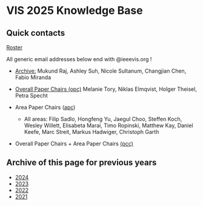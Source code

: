 # VIS 2025 Knowledge Base

<!--Information from last year's conference organization can be found at the [2023 Knowledge Base](https://drive.google.com/drive/u/0/folders/1BuqCDkwr0lz5s-E0P_paCuKHIcUJEWOO) and should be used to complete the chair reports. Please work with your co-chairs [2024_roster](https://docs.google.com/spreadsheets/d/1OUgEmI5KGL3-ba_yVxamdlVrpZYcKRwS/edit#gid=1545341771) to update the document associated with your Organizing Committee position. Please suggest any changes or report bugs for this internal webpage to [archive@ieeevis.org](mailto:archive@ieeevis.org), or submit a pull request [on github](https://github.com/ieeevis-internal/ieeevis-internal.github.io). Instructions for Adding/Changing Content on the VIS Website [ieeevis.org](ieeevis.org): [link](http://ieeevis.org/instructions).-->
<!---->
<!--## Meetings-->
<!---->
<!--- OC Calls and Meetings - **Wednesday 11:00 EST/08:00 PST/18:00 CEST, Thursday 03:00 AEST**-->
<!--- Joining the Calls: Contact archive if you need the informations.-->
<!--- Call Schedule: [Spreadsheet | Calendar](https://docs.google.com/spreadsheets/d/1eeFMKXQee-Pjc-UYjZOeksbnyF50mUpaYzLimACiaw4/edit?usp=sharing)-->
<!--- Meeting Minutes: [Google Drive](https://drive.google.com/drive/folders/13syF8lxgArLUiqL77nrIVhUZQQQCYXpY?usp=sharing)-->
<!---->
<!--Attention: Please **add your agenda items** and comments in the Meeting Minutes documents before each call.-->
<!---->
<!--## Online presence-->

<!--
* Kickoff slides: [here](https://docs.google.com/spreadsheets/d/1jn_b7l4i9HHSqBfa1dZiuOfwHx3pHyc6czipE_B161Q/edit)
*
-->

<!--- Website live: [ieeevis.org](ieeevis.org)-->
<!--- Website preview: [staging.ieeevis.org](staging.ieeevis.org)-->
<!--- Website editing instruction:[http://ieeevis.org/instructions](http://ieeevis.org/instructions)-->
<!--- Slack channel: See invite -- please write archive if you didn't get one.-->
<!--- Twitter: [@ieeevis](https://twitter.com/ieeevis)-->
<!--- Conference photos: [drive folder](https://drive.google.com/drive/folders/1vUHPbM7OBizu6jFE-lZiqSDkCgAIxfQn?usp=drive_link)-->

## Quick contacts

[Roster](https://docs.google.com/spreadsheets/d/1pPRJJbRV_WdVUe4ayrBZMfrPgXIkSyIVRT7nUuhprzE/edit?gid=0#gid=0)

All generic email addresses below end with @ieeevis.org !

<!--- Core ([core_committee](mailto:core_committee@ieeevis.org))-->

  <!--- [General_Chair:](mailto:general_chair@ieeevis.org) Johanna Schmidt, Kresimir Matković, Barbora Kozlíková, Eduard Gröller-->
  <!--- [Finance:](mailto:finance@ieeevis.org) Loretta Auvil, Maria C. Velez, Bhavana Doppalapudi-->
  <!--- [Program:](mailto:program@ieeevis.org) Joshua A. Levine, Lane Harrison, Kate Isaacs-->
  - [Archive:](mailto:archive@ieeevis.org) Mukund Raj, Ashley Suh, Nicole Sultanum, Changjian Chen, Fabio Miranda
  <!--- [General Chair Incoming:](mailto:incoming_chairs@ieeevis.org) Johanna Schmidt, Kresimir Matković, Barbora Kozlíková, Eduard Gröller-->
  <!--- [VEC_chair](mailto:vec_chair@ieeevis.org) Ross Maciejewski, Gautam Chaudhary-->

<!--- Area Curation Committee [(area_curation)](mailto:area_curation@ieeevis.org): Jean-Daniel Fekete, Alexander Lex, Danielle Szafir, David Laidlaw, Mike Papka, Yingcai Wu, Helwig Hauser, Torsten Moeller, Ingrid Hotz-->
<!---->
<!--- Area Curation Committee Chairs [(acc_chairs)](mailto:acc_chairs@ieeevis.org): Jean-Daniel Fekete, Alexander Lex-->

<!--- Main conference ([main_conference_events](mailto:main_conference_events@ieeevis.org))-->

  - [Overall Paper Chairs (opc)](mailto:opc@ieeevis.org) Melanie Tory, Niklas Elmqvist, Holger Theisel, Petra Specht
  <!--- [Posters:](mailto:posters@ieeevis.org) Nan Cao, Renata Raidou, Jiazhi Xia, Wesley Willett-->
  <!--- [Panels/Tutorials:](mailto:panels_tutorials@ieeevis.org) Cagatay Turkay, Kai Lawonn, Leilani Battle-->
  <!--- [Short Papers:](mailto:vis_shortpapers@ieeevis.org) Charles Perin, Johanna Beyer, Takayuki Itoh, Hongfeng Yu-->
  <!--- [SC liaisons:](mailto:sc_liaisons@ieeevis.org) Petra Isenberg, Miriah Meyer-->
  <!--- [Inclusivity/Accessibility:](mailto:inclusivity_accessibility@ieeevis.org) John Alexis Guerra Gómez, Dominik Moritz, Ab Mosca-->
  <!--- [Publications:](mailto:publications@ieeevis.org) Minsuk Kahng, Zhicheng Liu, Cindy Xiong-->

- Area Paper Chairs ([apc](mailto:apc@ieeevis.org))
  - All areas: Filip Sadlo, Hongfeng Yu, Jaegul Choo, Steffen Koch, Wesley Willett, Elisabeta Marai, Timo Ropinski, Matthew Kay, Daniel Keefe, Marc Streit, Markus Hadwiger, Christoph Garth

- Overall Paper Chairs + Area Paper Chairs [(pcc)](mailto:pcc@ieeevis.org)


## Archive of this page for previous years

- [2024](2024.md)
- [2023](2023.md)
- [2022](2022.md)
- [2021](2021.md)

<!-- below I copy the title of the folder from the previous website but do not know what they refere to
* Kick off presentation
* New Bids
* Roles
* Running the conference schedule
* TVCG

-->
